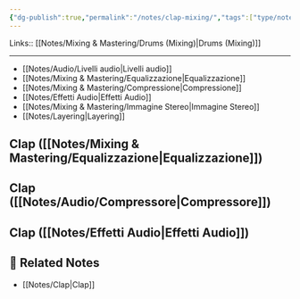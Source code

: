 ```yaml
---
{"dg-publish":true,"permalink":"/notes/clap-mixing/","tags":["type/note"]}
---
```


Links:: [[Notes/Mixing & Mastering/Drums (Mixing)\|Drums (Mixing)]]

---

- [[Notes/Audio/Livelli audio\|Livelli audio]]
- [[Notes/Mixing & Mastering/Equalizzazione\|Equalizzazione]]
- [[Notes/Mixing & Mastering/Compressione\|Compressione]]
- [[Notes/Effetti Audio\|Effetti Audio]]
- [[Notes/Mixing & Mastering/Immagine Stereo\|Immagine Stereo]]
- [[Notes/Layering\|Layering]]

## Clap ([[Notes/Mixing & Mastering/Equalizzazione\|Equalizzazione]])



## Clap ([[Notes/Audio/Compressore\|Compressore]])



## Clap ([[Notes/Effetti Audio\|Effetti Audio]])





## 🔗 Related Notes

- [[Notes/Clap\|Clap]]

